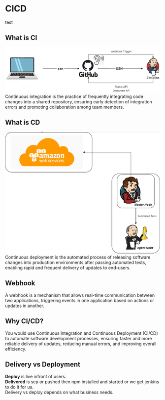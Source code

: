 # CICD
test
## What is CI
![alt text](images/CI.png)<br>
Continuous integration is the practice of frequently integrating code changes into a shared repository, ensuring early detection of integration errors and promoting collaboration among team members.
## What is CD
![alt text](images/CD.png)<br>
Continuous deployment is the automated process of releasing software changes into production environments after passing automated tests, enabling rapid and frequent delivery of updates to end-users.
## Webhook
A webhook is a mechanism that allows real-time communication between two applications, triggering events in one application based on actions or updates in another.
## Why CI/CD?
You would use Continuous Integration and Continuous Deployment (CI/CD) to automate software development processes, ensuring faster and more reliable delivery of updates, reducing manual errors, and improving overall efficiency.

## Delivery vs Deployment
**Deploy** is live infront of users.<br>
**Delivered** is scp or pushed then npm installed and started or we get jenkins to do it for us.<br>
Delivery vs deploy depends on what business needs.<br>
